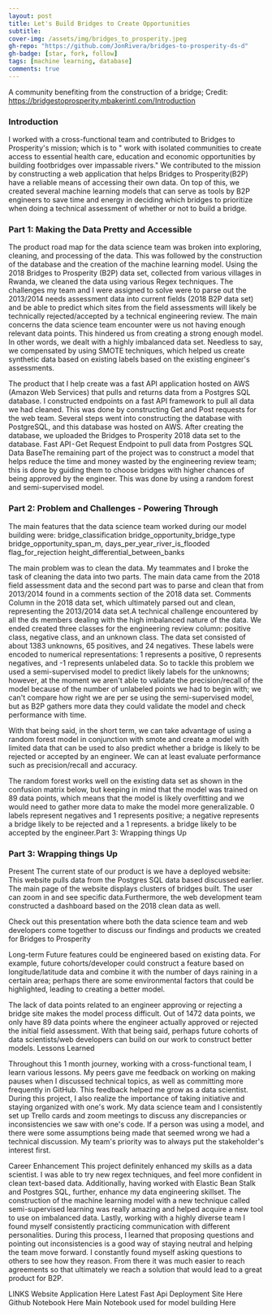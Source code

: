 ```yaml
---
layout: post
title: Let's Build Bridges to Create Opportunities
subtitle: 
cover-img: /assets/img/bridges_to_prosperity.jpeg
gh-repo: "https://github.com/JonRivera/bridges-to-prosperity-ds-d"
gh-badge: [star, fork, follow]
tags: [machine learning, database]
comments: true
---
```



A community benefiting from the construction of a bridge;
Credit: https://bridgestoprosperity.mbakerintl.com/Introduction

### Introduction
I worked with a cross-functional team and contributed to Bridges to Prosperity's mission; which is to " work with isolated communities to create access to essential health care, education and economic opportunities by building footbridges over impassable rivers." We contributed to the mission by constructing a web application that helps Bridges to Prosperity(B2P) have a reliable means of accessing their own data. On top of this, we created several machine learning models that can serve as tools by B2P engineers to save time and energy in deciding which bridges to prioritize when doing a technical assessment of whether or not to build a bridge.

### Part 1: Making the Data Pretty and Accessible
The product road map for the data science team was broken into exploring, cleaning, and processing of the data. This was followed by the construction of the database and the creation of the machine learning model.
Using the 2018 Bridges to Prosperity (B2P) data set, collected from various villages in Rwanda, we cleaned the data using various Regex techniques. The challenges my team and I were assigned to solve were to parse out the 2013/2014 needs assessment data into current fields (2018 B2P data set) and be able to predict which sites from the field assessments will likely be technically rejected/accepted by a technical engineering review.
The main concerns the data science team encounter were us not having enough relevant data points. This hindered us from creating a strong enough model. In other words, we dealt with a highly imbalanced data set. Needless to say, we compensated by using SMOTE techniques, which helped us create synthetic data based on existing labels based on the existing engineer's assessments.

The product that I help create was a fast API application hosted on AWS (Amazon Web Services) that pulls and returns data from a Postgres SQL database.
I constructed endpoints on a fast API framework to pull all data we had cleaned. This was done by constructing Get and Post requests for the web team.
Several steps went into constructing the database with PostgreSQL, and this database was hosted on AWS. After creating the database, we uploaded the Bridges to Prosperity 2018 data set to the database.
Fast API - Get Request Endpoint to pull data from Postgres SQL Data BaseThe remaining part of the project was to construct a model that helps reduce the time and money wasted by the engineering review team; this is done by guiding them to choose bridges with higher chances of being approved by the engineer. This was done by using a random forest and semi-supervised model.

### Part 2: Problem and Challenges - Powering Through
The main features that the data science team worked during our model building were:
bridge_classification
bridge_opportunity_bridge_type
bridge_opportunity_span_m,
days_per_year_river_is_flooded
flag_for_rejection
height_differential_between_banks

The main problem was to clean the data. My teammates and I broke the task of cleaning the data into two parts. The main data came from the 2018 field assessment data and the second part was to parse and clean that from 2013/2014 found in a comments section of the 2018 data set.
Comments Column in the 2018 data set, which ultimately parsed out and clean, representing the 2013/2014 data set.A technical challenge encountered by all the ds members dealing with the high imbalanced nature of the data. We ended created three classes for the engineering review column: positive class, negative class, and an unknown class. The data set consisted of about 1383 unknowns, 65 positives, and 24 negatives. These labels were encoded to numerical representations: 1 represents a positive, 0 represents negatives, and -1 represents unlabeled data. So to tackle this problem we used a semi-supervised model to predict likely labels for the unknowns; however, at the moment we aren't able to validate the precision/recall of the model because of the number of unlabeled points we had to begin with; we can't compare how right we are per se using the semi-supervised model, but as B2P gathers more data they could validate the model and check performance with time.

With that being said, in the short term, we can take advantage of using a random forest model in conjunction with smote and create a model with limited data that can be used to also predict whether a bridge is likely to be rejected or accepted by an engineer. We can at least evaluate performance such as precision/recall and accuracy.

The random forest works well on the existing data set as shown in the confusion matrix below, but keeping in mind that the model was trained on 89 data points, which means that the model is likely overfitting and we would need to gather more data to make the model more generalizable.
0 labels represent negatives and 1 represents positive; a negative represents a bridge likely to be rejected and a 1 represents. a bridge likely to be accepted by the engineer.Part 3: Wrapping things Up

### Part 3: Wrapping things Up

Present
The current state of our product is we have a deployed website: This website pulls data from the Postgres SQL data based discussed earlier.
The main page of the website displays clusters of bridges built. The user can zoom in and see specific data.Furthermore, the web development team constructed a dashboard based on the 2018 clean data as well.

Check out this presentation where both the data science team and web developers come together to discuss our findings and products we created for Bridges to Prosperity

Long-term
Future features could be engineered based on existing data. For example, future cohorts/developer could construct a feature based on longitude/latitude data and combine it with the number of days raining in a certain area; perhaps there are some environmental factors that could be highlighted, leading to creating a better model.

The lack of data points related to an engineer approving or rejecting a bridge site makes the model process difficult. Out of 1472 data points, we only have 89 data points where the engineer actually approved or rejected the initial field assessment. With that being said, perhaps future cohorts of data scientists/web developers can build on our work to construct better models.
Lessons Learned

Throughout this 1 month journey, working with a cross-functional team, I learn various lessons. My peers gave me feedback on working on making pauses when I discussed technical topics, as well as committing more frequently in GitHub. This feedback helped me grow as a data scientist. During this project, I also realize the importance of taking initiative and staying organized with one's work. My data science team and I consistently set up Trello cards and zoom meetings to discuss any discrepancies or inconsistencies we saw with one's code. If a person was using a model, and there were some assumptions being made that seemed wrong we had a technical discussion. My team's priority was to always put the stakeholder's interest first.

Career Enhancement
This project definitely enhanced my skills as a data scientist. I was able to try new regex techniques, and feel more confident in clean text-based data. Additionally, having worked with Elastic Bean Stalk and Postgres SQL, further, enhance my data engineering skillset. The construction of the machine learning model with a new technique called semi-supervised learning was really amazing and helped acquire a new tool to use on imbalanced data. Lastly, working with a highly diverse team I found myself consistently practicing communication with different personalities. During this process, I learned that proposing questions and pointing out inconsistencies is a good way of staying neutral and helping the team move forward. I constantly found myself asking questions to others to see how they reason. From there it was much easier to reach agreements so that ultimately we reach a solution that would lead to a great product for B2P.

LINKS
Website Application Here
Latest Fast Api Deployment Site Here
Github Notebook Here
Main Notebook used for model building Here
